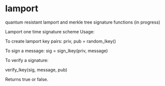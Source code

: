 # lamport
quantum resistant lamport and merkle tree signature functions (in progress)

Lamport one time signature scheme
Usage:

To create lamport key pairs:
  priv, pub = random_lkey()

To sign a message:
  sig = sign_lkey(priv, message)
 
To verify a signature:

  verify_lkey(sig, message, pub)
  
 Returns true or false.
 
 
